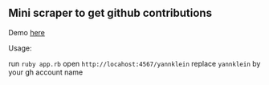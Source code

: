 ## Mini scraper to get github contributions

Demo [here](https://gh-contrib-api-scraper.herokuapp.com/yannklein)

Usage:

run `ruby app.rb`
open `http://locahost:4567/yannklein`
replace `yannklein` by your gh account name